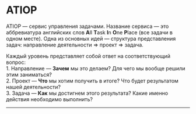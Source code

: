 # ATIOP
<!-- <p style="border-left: 4px solid #c0e218; padding-left: 8px;">Приложение находится в статусе beta. Пожалуйста, <strong>примите участие в тестировании</strong>, помогите ускорить процесс разработки. Напишите нам на почту mccrush2027@gmail.com и мы вышлем вам логин и пароль для доступа к функциям приложения.</p>
<br>
<img src="https://repository-images.githubusercontent.com/201769959/42f52b00-ff33-11ea-929d-76fccf26bcf9" alt="ATIOP — сервис управления задачами">-->


<p>
      ATIOP — сервис управления задачами. Название сервиса — это аббревиатура
      английских слов
      <strong>A</strong>ll <strong>T</strong>ask <strong>I</strong>n
      <strong>O</strong>ne <strong>P</strong>lace (все задачи в одном месте).
      Одна из основных идей — структура представления задач: направление
      деятельности &Rightarrow; проект &Rightarrow; задача.
    </p>
    <p>
      Каждый уровень представляет собой ответ на соответствующий вопрос:
      <br />1. Направление — <strong>Зачем</strong> мы это делаем? Для чего мы
      вообще решили этим заниматься? <br />2. Проект — <strong>Что</strong> мы
      хотим получить в итоге? Что будет результатом нашей деятельности? <br />3.
      Задача — <strong>Как</strong> мы достигнем этого результата? Какие именно
      действия необходимо выполнить?
    </p>

<!-- Более подробное описание в <a href="https://doc.atiop.ru/" target="_blank" title="Открыть Руководство">Руководстве</a> -->
<hr>
<!--
<p align="center">
   <a href="https://v5.getbootstrap.com/">
    <img src="https://flat.badgen.net/badge/bootstrap/5.0.0/7952B3" alt="Bootstrap version" target="_blank">
  </a>
  <a href="https://v3.vuejs.org/">
    <img src="https://flat.badgen.net/badge/vue.js/3.0.0/41B883" alt="Vue.js version" target="_blank">
  </a>
  <a href="https://github.com/mccrush/atiop/blob/master/LICENSE">
    <img src="https://flat.badgen.net/github/license/micromatch/micromatch" alt="LICENSE" target="_blank">
  </a>
  <a href="https://patreon.com/mccrush">
    <img src="https://flat.badgen.net/badge/become/a%20patron/F96854" alt="Sponsor this project" target="_blank">
  </a>
</p> -->
